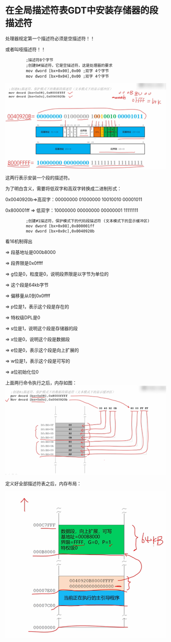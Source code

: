 # 在全局描述符表GDT中安装存储器的段描述符

处理器规定第一个描述符必须是空描述符！！

或者叫哑描述符！！

```
         ;描述符8个字节
         ;创建0#描述符，它是空描述符，这是处理器的要求
         mov dword [bx+0x00],0x00 ;双字 4个字节
         mov dword [bx+0x04],0x00 ;双字 4个字节 
```

![image-20210530232242753](./images/image-20210530232242753.png)

这两行表示安装一个段的描述符。

为了明白含义，需要将低双字和高双字转换成二进制形式：

0x0040920b=>高双字：00000000 01000000 10010010 00001011

0x800001ff => 低双字：10000000 00000000 00000001 11111111

```
         ;创建#1描述符，保护模式下的代码段描述符 (文本模式下的显示缓冲区)
         mov dword [bx+0x08],0x800001ff     
         mov dword [bx+0x0c],0x0040920b
```

看16机制得出 

=> 段基地址是000b8000

=> 段界限是0x0ffff

=> g位是0，粒度是0，说明段界限是以字节为单位的

=> 这个段是64kb字节

=> 偏移量从0到0x0ffff

=> p位是1，表示这个段是存在的

=> 特权级DPL是0

=> s位是1，说明这个段是存储器的段

=> x位是0，说明这个段是数据段

=> e位是0，表示这个段是向上扩展的

=> w位是1，表示这个段是可写的

=> a位初始化位0

上面两行命令执行之后，内存如图：![image-20210530232548923](./images/image-20210530232548923.png)

定义好全部描述符表之后，内存布局：

![image-20210530233617316](./images/image-20210530233617316.png)

